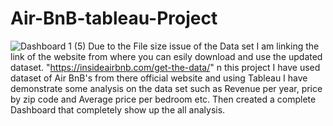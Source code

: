 # Air-BnB-tableau-Project
![Dashboard 1 (5)](https://github.com/user-attachments/assets/993e1a95-23c8-4ac3-8e10-75521e75ff7d)
Due to the File size issue of the Data set I am linking the link of the website from where you can esily download and use the updated dataset. "https://insideairbnb.com/get-the-data/"
n this project I have used dataset of Air BnB's from there official website and using Tableau I have demonstrate some analysis on the data set such as Revenue per year, price by zip code and Average price per bedroom etc. Then created a complete Dashboard that completely show up the all analysis.
